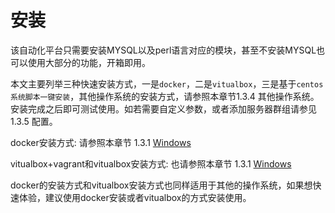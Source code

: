 # 安装

该自动化平台只需要安装MYSQL以及perl语言对应的模块，甚至不安装MYSQL也可以使用大部分的功能，开箱即用。

本文主要列举三种快速安装方式，一是`docker`，二是`vitualbox`，三是基于`centos系统脚本一键安装`，其他操作系统的安装方式，请参照本章节1.3.4 其他操作系统。安装完成之后即可测试使用。如若需要自定义参数，或者添加服务器群组请参见 1.3.5 配置。

docker安装方式: 请参照本章节 1.3.1 [Windows](https://github.com/LookingDreamer/Book-Rexdeploy/blob/master/an-zhuang/shi-yong-docker-an-zhuang.md)

vitualbox+vagrant和vitualbox安装方式: 也请参照本章节 1.3.1 [Windows](https://github.com/LookingDreamer/Book-Rexdeploy/blob/master/an-zhuang/shi-yong-docker-an-zhuang.md)

docker的安装方式和vitualbox安装方式也同样适用于其他的操作系统，如果想快速体验，建议使用docker安装或者vitualbox的方式安装使用。
